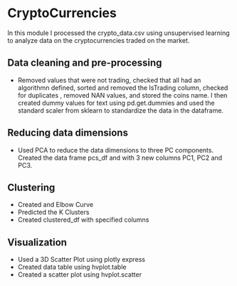 # CryptoCurrencies

In this module I processed the crypto_data.csv using unsupervised learning to analyze data on the cryptocurrencies traded on the market. 

## Data cleaning and pre-processing
* Removed values that were not trading, checked that all had an algorithmn defined, sorted and removed the IsTrading column, checked for duplicates , removed NAN values,  and stored the coins name. I then created dummy values for text using pd.get.dummies and used the standard scaler from sklearn to standardize the data in the dataframe.

## Reducing data dimensions 
* Used PCA to reduce the data dimensions to three PC components. Created the data frame pcs_df and with 3 new columns PC1, PC2 and PC3. 

## Clustering 
* Created and Elbow Curve
* Predicted the K Clusters
* Created clustered_df with specified columns

## Visualization
* Used a 3D Scatter Plot using plotly express
* Created data table using hvplot.table
* Created a scatter plot using hvplot.scatter
